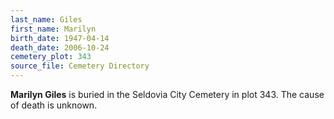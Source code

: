 ```yaml
---
last_name: Giles
first_name: Marilyn
birth_date: 1947-04-14
death_date: 2006-10-24
cemetery_plot: 343
source_file: Cemetery Directory
---
```

**Marilyn   Giles** is buried in the Seldovia City Cemetery in plot 343.  The cause of death is unknown.




